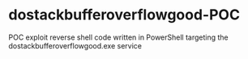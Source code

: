 # dostackbufferoverflowgood-POC
POC exploit reverse shell code written in PowerShell targeting the dostackbufferoverflowgood.exe service
